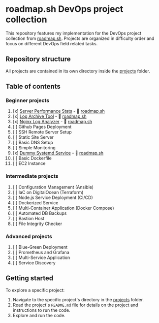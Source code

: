 # roadmap.sh DevOps project collection

This repository features my implementation for the DevOps project collection from [roadmap.sh](https://roadmap.sh/devops/projects). Projects are organized in difficulty order and focus on different DevOps field related tasks.

## Repository structure
All projects are contained in its own directory inside the [projects](projects) folder.

## Table of contents
### Beginner projects
1. [x] [Server Performance Stats](projects/server-performance-status) - :memo: [roadmap.sh](https://roadmap.sh/projects/server-stats)
2. [x] [Log Archive Tool](projects/log-archive-tool) - :memo: [roadmap.sh](https://roadmap.sh/projects/log-archive-tool)
3. [x] [Nginx Log Analyzer](projects/nginx-log-analyzer) - :memo: [roadmap.sh](https://roadmap.sh/projects/nginx-log-analyser)
4. [ ] Github Pages Deployment
5. [ ] SSH Remote Server Setup
6. [ ] Static Site Server
7. [ ] Basic DNS Setup
8. [ ] Simple Monitoring
9. [x] [Dummy Systemd Service](projects/dummy-systemd-service) - :memo: [roadmap.sh](https://roadmap.sh/projects/dummy-systemd-service)
10. [ ] Basic Dockerfile
11. [ ] EC2 Instance

### Intermediate projects
1. [ ] Configuration Management (Ansible)
2. [ ] IaC on DigitalOcean (Terraform)
3. [ ] Node.js Service Deployment (CI/CD)
4. [ ] Dockerized Service
5. [ ] Multi-Container Application (Docker Compose)
6. [ ] Automated DB Backups
7. [ ] Bastion Host
8. [ ] File Integrity Checker

### Advanced projects
1. [ ] Blue-Green Deployment
2. [ ] Prometheus and Grafana
3. [ ] Multi-Service Application
4. [ ] Service Discovery

## Getting started
To explore a specific project:
1. Navigate to the specific project's directory in the [projects](projects) folder.
2. Read the project's `README.md` file for details on the project and instructions to run the code.
3. Explore and run the code.
